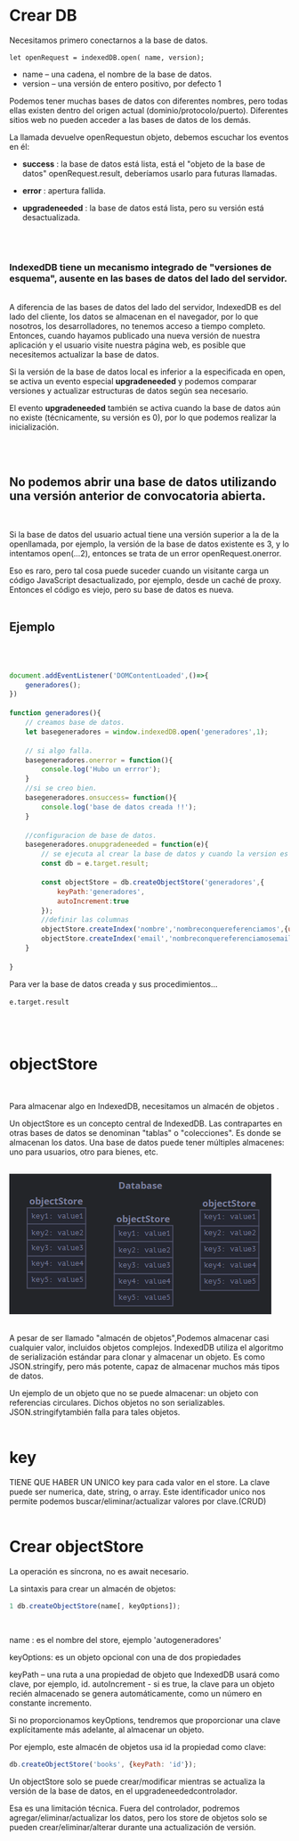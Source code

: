# Crear DB

Necesitamos primero conectarnos a la base de datos.

```JS
let openRequest = indexedDB.open( name, version);
```

+ name – una cadena, el nombre de la base de datos.
+ version – una versión de entero positivo, por defecto 1

Podemos tener muchas bases de datos con diferentes nombres, pero todas ellas existen dentro del origen actual (dominio/protocolo/puerto). Diferentes sitios web no pueden acceder a las bases de datos de los demás.

La llamada devuelve openRequestun objeto, debemos escuchar los eventos en él:

+ **success** : la base de datos está lista, está el "objeto de la base de datos" openRequest.result, deberíamos usarlo para futuras llamadas.

+ **error** : apertura fallida.

+ **upgradeneeded** : la base de datos está lista, pero su versión está desactualizada.


<br>
<br>

### **IndexedDB tiene un mecanismo integrado de "versiones de esquema", ausente en las bases de datos del lado del servidor.**

<br>
A diferencia de las bases de datos del lado del servidor, IndexedDB es del lado del cliente, los datos se almacenan en el navegador, por lo que nosotros, los desarrolladores, no tenemos acceso a tiempo completo. Entonces, cuando hayamos publicado una nueva versión de nuestra aplicación y el usuario visite nuestra página web, es posible que necesitemos actualizar la base de datos.

Si la versión de la base de datos local es inferior a la especificada en open, se activa un evento especial **upgradeneeded** y podemos comparar versiones y actualizar estructuras de datos según sea necesario.

El evento **upgradeneeded** también se activa cuando la base de datos aún no existe (técnicamente, su versión es 0), por lo que podemos realizar la inicialización.

<br>
<br>

## **No podemos abrir una base de datos utilizando una versión anterior de convocatoria abierta**.

<br>

Si la base de datos del usuario actual tiene una versión superior a la de la openllamada, por ejemplo, la versión de la base de datos existente es 3, y lo intentamos open(...2), entonces se trata de un error openRequest.onerror.



Eso es raro, pero tal cosa puede suceder cuando un visitante carga un código JavaScript desactualizado, por ejemplo, desde un caché de proxy. Entonces el código es viejo, pero su base de datos es nueva.
<br>
<br>


## Ejemplo

<br>

```javascript

document.addEventListener('DOMContentLoaded',()=>{
    generadores();
})

function generadores(){
    // creamos base de datos.
    let basegeneradores = window.indexedDB.open('generadores',1);

    // si algo falla.
    basegeneradores.onerror = function(){
        console.log('Hubo un errror');
    }
    //si se creo bien.
    basegeneradores.onsuccess= function(){
        console.log('base de datos creada !!');
    }

    //configuracion de base de datos.
    basegeneradores.onupgradeneeded = function(e){
        // se ejecuta al crear la base de datos y cuando la version es superior a la anterior.
        const db = e.target.result;

        const objectStore = db.createObjectStore('generadores',{
            keyPath:'generadores',
            autoIncrement:true    
        });
        //definir las columnas
        objectStore.createIndex('nombre','nombreconquereferenciamos',{unique:false});
        objectStore.createIndex('email','nombreconquereferenciamosemail',{unique:true});
    }

}


```

Para ver la base de datos creada y sus procedimientos...

` e.target.result `  

<br>
<br>

# objectStore
<br>

Para almacenar algo en IndexedDB, necesitamos un almacén de objetos .

Un objectStore es un concepto central de IndexedDB. Las contrapartes en otras bases de datos se denominan "tablas" o "colecciones". Es donde se almacenan los datos. Una base de datos puede tener múltiples almacenes: uno para usuarios, otro para bienes, etc.
<br>
<br>

![INGRE cROME](../../imagenes/formato%20indexeddb.png)

<br>
A pesar de ser llamado "almacén de objetos",Podemos almacenar casi cualquier valor, incluidos objetos complejos.
IndexedDB utiliza el algoritmo de serialización estándar para clonar y almacenar un objeto. Es como JSON.stringify, pero más potente, capaz de almacenar muchos más tipos de datos.

Un ejemplo de un objeto que no se puede almacenar: un objeto con referencias circulares. Dichos objetos no son serializables. JSON.stringifytambién falla para tales objetos.
<br>
<br>

# key

TIENE QUE HABER UN UNICO key para cada valor en el store.
La clave puede ser numerica, date, string, o array.
Este identificador unico nos permite  podemos buscar/eliminar/actualizar valores por clave.(CRUD)
<br>
<br>

# Crear objectStore

La operación es síncrona, no es await necesario.

La sintaxis para crear un almacén de objetos:
<br>

```javascript
1 db.createObjectStore(name[, keyOptions]);
```
<br>

name : es el nombre del store, ejemplo 'autogeneradores'

keyOptions: es un objeto opcional con una de dos propiedades

  keyPath – una ruta a una propiedad de objeto que IndexedDB usará como clave, por ejemplo, id.
  autoIncrement - si es true, la clave para un objeto recién almacenado se genera automáticamente, como un número en constante incremento.

Si no proporcionamos keyOptions, tendremos que proporcionar una clave explícitamente más adelante, al almacenar un objeto.

Por ejemplo, este almacén de objetos usa id la propiedad como clave:

```javascript
db.createObjectStore('books', {keyPath: 'id'});
```


Un objectStore solo se puede crear/modificar mientras se actualiza la versión de la base de datos, en el upgradeneededcontrolador.

Esa es una limitación técnica. Fuera del controlador, podremos agregar/eliminar/actualizar los datos, pero los store de objetos solo se pueden crear/eliminar/alterar durante una actualización de versión.


